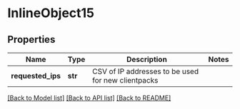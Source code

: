 # InlineObject15

## Properties
Name | Type | Description | Notes
------------ | ------------- | ------------- | -------------
**requested_ips** | **str** | CSV of IP addresses to be used for new clientpacks | 

[[Back to Model list]](../README.md#documentation-for-models) [[Back to API list]](../README.md#documentation-for-api-endpoints) [[Back to README]](../README.md)


